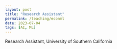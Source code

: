 ```yaml
---
layout: post
title: "Research Assistant"
permalink: /teaching/econml
date: 2023-07-04
tags: [AI, ML]
---
```

Research   Assistant,  University  of  Southern  California
